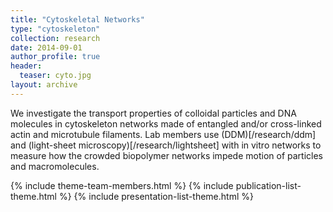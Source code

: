 ```yaml
---
title: "Cytoskeletal Networks"
type: "cytoskeleton"
collection: research
date: 2014-09-01
author_profile: true
header:
  teaser: cyto.jpg
layout: archive
---
```


We investigate the transport properties of colloidal particles and DNA molecules in cytoskeleton networks made of entangled and/or cross-linked actin and microtubule filaments. Lab members use (DDM)[/research/ddm] and (light-sheet microscopy)[/research/lightsheet] with in vitro networks to measure how the crowded biopolymer networks impede motion of particles and macromolecules.  

{% include theme-team-members.html %}
{% include publication-list-theme.html %}
{% include presentation-list-theme.html %}